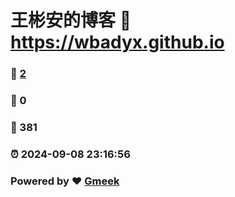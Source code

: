 # 王彬安的博客 :link: https://wbadyx.github.io 
### :page_facing_up: [2](https://wbadyx.github.io/tag.html) 
### :speech_balloon: 0 
### :hibiscus: 381 
### :alarm_clock: 2024-09-08 23:16:56 
### Powered by :heart: [Gmeek](https://github.com/Meekdai/Gmeek)
